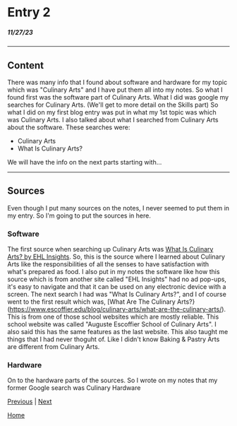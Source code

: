 # Entry 2
##### 11/27/23
<hr>

## Content   
There was many info that I found about software and hardware for my topic which was "Culinary Arts" and I have put them all into my notes. So what I found first was the software part of Culinary Arts. What I did was google my searches for Culinary Arts. (We'll get to more detail on the Skills part) So what I did on my first blog entry was put in what my 1st topic was which was Culinary Arts. I also talked about what I searched from Culinary Arts about the software. These searches were:
* Culinary Arts
* What Is Culinary Arts?

We will have the info on the next parts starting with...
<hr>

## Sources
Even though I put many sources on the notes, I never seemed to put them in my entry. So I'm going to put the sources in here. 

### Software
The first source when searching up Culinary Arts was [What Is Culinary Arts? by EHL Insights](https://hospitalityinsights.ehl.edu/culinary-arts#:~:text=So%2C%20put%20simply%2C%20culinary%20arts,professions%20that%20involve%20food%20service). So, this is the source where I learned about Culinary Arts like the responsibilities of all the senses to have satisfaction with what's prepared as food. I also put in my notes the software like how this source which is from another site called "EHL Insights" had no ad pop-ups, it's easy to navigate and that it can be used on any electronic device with a screen. The next search I had was "What Is Culinary Arts?", and I of course went to the first result which was, [What Are The Culinary Arts?}(https://www.escoffier.edu/blog/culinary-arts/what-are-the-culinary-arts/). This is from one of those school websites which are mostly reliable. This school website was called "Auguste Escoffier School of Culinary Arts". I also said this has the same features as the last website. This also taught me things that I had never thoguht of. Like I didn't know Baking & Pastry Arts are different from Culinary Arts.

### Hardware
On to the hardware parts of the sources. So I wrote on my notes that my former Google search was Culinary Hardware

[Previous](entry01.md) | [Next](entry03.md)

[Home](../README.md)
